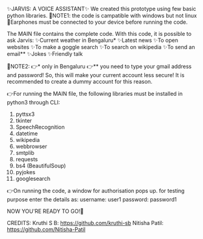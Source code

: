 ✨JARVIS: A VOICE ASSISTANT✨
We created this prototype using few basic python libraries.
🔴NOTE1: the code is campatible with windows but not linux
🔴Earphones must be connected to your device before running the code.

The MAIN file contains the complete code.
With this code, it is possible to ask Jarvis:
✨Current weather in Bengaluru*
✨Latest news
✨To open websites 
✨To make a goggle search
✨To search on wikipedia
✨To send an email**
✨Jokes
✨Friendly talk

🔴NOTE2:
👉* only in Bengaluru
👉** you need to type your gmail address and password! So, this will make your current account less secure! It is recommended to create a dummy account for this reason.

👉For running the MAIN file, the following libraries must be installed in python3 through CLI:
1. pyttsx3 
2. tkinter 
3. SpeechRecognition
4. datetime 
5. wikipedia
6. webbrowser
7. smtplib
8. requests
9. bs4  (BeautifulSoup)
10. pyjokes
11. googlesearch 

👉On running the code, a window for authorisation pops up. for testing purpose enter the details as:
username: user1
password: password1

NOW YOU'RE READY TO GO!🎉

CREDITS:
Kruthi S B: https://github.com/kruthi-sb
Nitisha Patil: https://github.com/Nitisha-Patil
